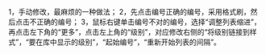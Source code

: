 1，手动修改，最麻烦的一种做法；
2，先点击编号正确的编号，采用格式刷，然后点击不正确的编号；
3，鼠标右键单击编号不对的编号，选择“调整列表缩进”，再点击左下角的“更多”，点击左上角的“级别”，对应修改右侧的“将级别链接到样式”，“要在库中显示的级别”，“起始编号”，“重新开始列表的间隔”。
